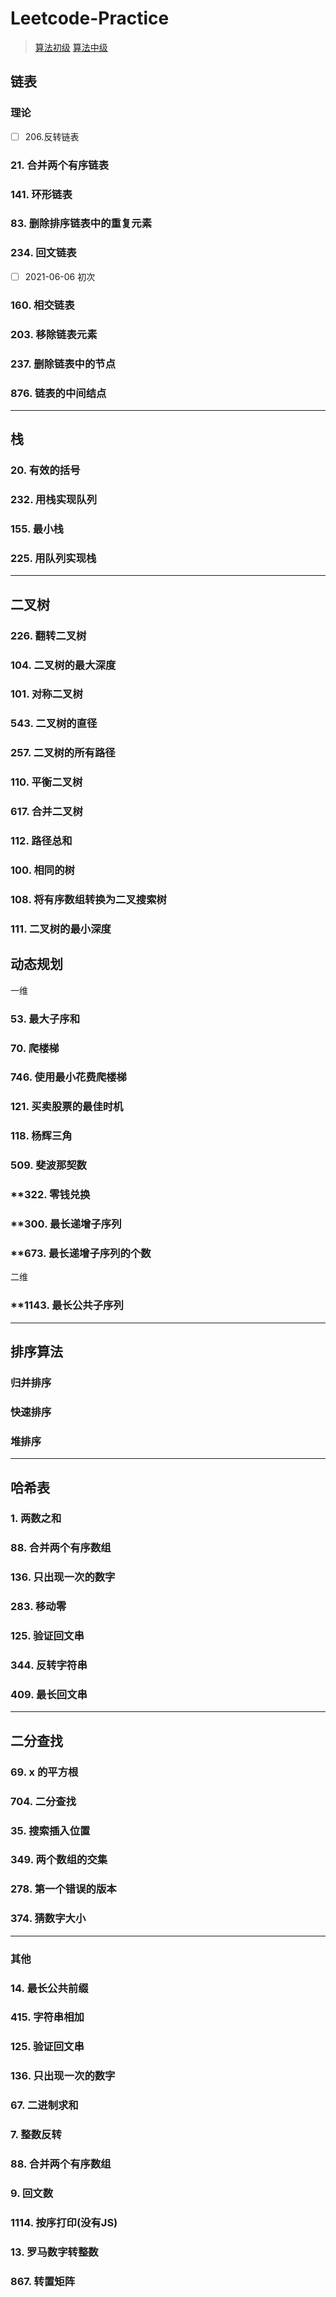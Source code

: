 # Leetcode-Practice
 
 > [算法初级](https://osjobs.net/course/algorithms/%E5%88%9D%E7%BA%A7.html)
 > [算法中级](https://osjobs.net/course/)
 
 
## 链表
###  理论

 
- [ ] 206.反转链表

### 21. 合并两个有序链表

### 141. 环形链表

### 83. 删除排序链表中的重复元素

### 234. 回文链表
- [ ] 2021-06-06 初次

### 160. 相交链表

### 203. 移除链表元素

### 237. 删除链表中的节点

### 876. 链表的中间结点
 
 -----
## 栈
###  20. 有效的括号
### 232. 用栈实现队列
### 155. 最小栈
### 225. 用队列实现栈
 
 
-----
## 二叉树
###  226. 翻转二叉树
### 104. 二叉树的最大深度
### 101. 对称二叉树
### 543. 二叉树的直径
### 257. 二叉树的所有路径
### 110. 平衡二叉树
### 617. 合并二叉树
### 112. 路径总和
### 100. 相同的树
### 108. 将有序数组转换为二叉搜索树
### 111. 二叉树的最小深度
 
## 动态规划
一维
### 53. 最大子序和
### 70. 爬楼梯 
### 746. 使用最小花费爬楼梯
### 121. 买卖股票的最佳时机
### 118. 杨辉三角
### 509. 斐波那契数

### **322. 零钱兑换
### **300. 最长递增子序列
### **673. 最长递增子序列的个数

二维
### **1143. 最长公共子序列




 -----
## 排序算法

### 归并排序

### 快速排序

### 堆排序

----
## 哈希表
### 1. 两数之和
### 88. 合并两个有序数组
### 136. 只出现一次的数字
### 283. 移动零
### 125. 验证回文串
### 344. 反转字符串
### 409. 最长回文串
 

-----
## 二分查找 
 
###  69. x 的平方根
### 704. 二分查找
### 35. 搜索插入位置
### 349. 两个数组的交集
### 278. 第一个错误的版本
### 374. 猜数字大小



------
### 其他

### 14. 最长公共前缀
### 415. 字符串相加
### 125. 验证回文串
### 136. 只出现一次的数字
### 67. 二进制求和
### 7. 整数反转
### 88. 合并两个有序数组
### 9. 回文数
### 1114. 按序打印(没有JS)
### 13. 罗马数字转整数
### 867. 转置矩阵


